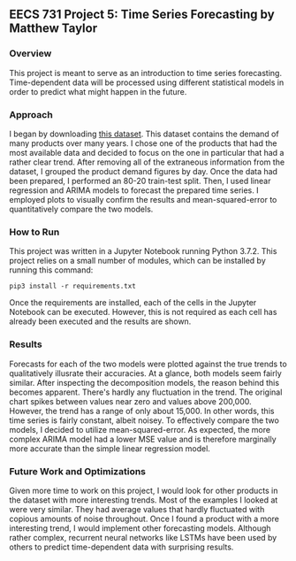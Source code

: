 ## EECS 731 Project 5: Time Series Forecasting by Matthew Taylor

### Overview

This project is meant to serve as an introduction to time series forecasting. Time-dependent data will be processed using different statistical models in order to predict what might happen in the future.

### Approach

I began by downloading [this dataset](https://www.kaggle.com/felixzhao/productdemandforecasting). This dataset contains the demand of many products over many years. I chose one of the products that had the most available data and decided to focus on the one in particular that had a rather clear trend. After removing all of the extraneous information from the dataset, I grouped the product demand figures by day. Once the data had been prepared, I performed an 80-20 train-test split. Then, I used linear regression and ARIMA models to forecast the prepared time series. I employed plots to visually confirm the results and mean-squared-error to quantitatively compare the two models.

### How to Run

This project was written in a Jupyter Notebook running Python 3.7.2. This project relies on a small number of modules, which can be installed by running this command:
```
pip3 install -r requirements.txt
```

Once the requirements are installed, each of the cells in the Jupyter Notebook can be executed. However, this is not required as each cell has already been executed and the results are shown.

### Results

Forecasts for each of the two models were plotted against the true trends to qualitatively illusrate their accuracies. At a glance, both models seem fairly similar. After inspecting the decomposition models, the reason behind this becomes apparent. There's hardly any fluctuation in the trend. The original chart spikes between values near zero and values above 200,000. However, the trend has a range of only about 15,000. In other words, this time series is fairly constant, albeit noisey. To effectively compare the two models, I decided  to utilize mean-squared-error. As expected, the more complex ARIMA model had a lower MSE value and is therefore marginally more accurate than the simple linear regression model.

### Future Work and Optimizations

Given more time to work on this project, I would look for other products in the dataset with more interesting trends. Most of the examples I looked at were very similar. They had average values that hardly fluctuated with copious amounts of noise throughout. Once I found a product with a more interesting trend, I would implement other forecasting models. Although rather complex, recurrent neural networks like LSTMs have been used by others to predict time-dependent data with surprising results.
